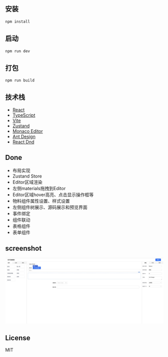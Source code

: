 ## 安装

```bash
npm install
```

## 启动

```bash
npm run dev
```

## 打包

```bash
npm run build
```

## 技术栈

- [React](https://react.dev/)
- [TypeScript](https://www.typescriptlang.org/)
- [Vite](https://vitejs.dev/)
- [Zustand](https://github.com/pmndrs/zustand)
- [Monaco Editor](https://microsoft.github.io/monaco-editor/)
- [Ant Design](https://ant.design/index-cn/)
- [React Dnd](https://react-dnd.github.io/react-dnd/)

## Done
- 布局实现
- Zustand Store
- Editor区域渲染
- 左侧materials拖拽到Editor
- Editor区域hover高亮、点击显示操作框等
- 物料组件属性设置、样式设置
- 左侧组件树展示、源码展示和预览界面
- 事件绑定
- 组件联动
- 表格组件
- 表单组件


## screenshot

![本地图片](./demo.jpg)

## License
MIT
